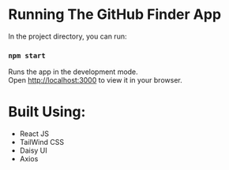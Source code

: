 # Running The GitHub Finder App

In the project directory, you can run:

### `npm start`

Runs the app in the development mode.\
Open [http://localhost:3000](http://localhost:3000) to view it in your browser.

# Built Using:

- React JS
- TailWind CSS
- Daisy UI
- Axios
